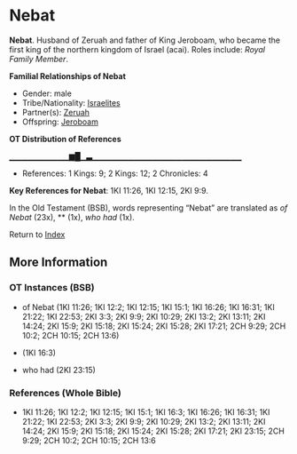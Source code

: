 # Nebat
**Nebat**. 
Husband of Zeruah and father of King Jeroboam, who became the first king of the northern kingdom of Israel (acai). 
Roles include: 
_Royal Family Member_. 




**Familial Relationships of Nebat**


* Gender: male
* Tribe/Nationality: [Israelites](../../../groups/md/acai/Israel.md)
* Partner(s): [Zeruah](Zeruah.md)
* Offspring: [Jeroboam](Jeroboam.md)


**OT Distribution of References**

▁▁▁▁▁▁▁▁▁▁▆█▁▃▁▁▁▁▁▁▁▁▁▁▁▁▁▁▁▁▁▁▁▁▁▁▁▁▁
* References: 1 Kings: 9; 2 Kings: 12; 2 Chronicles: 4



**Key References for Nebat**: 
1KI 11:26, 1KI 12:15, 2KI 9:9. 


In the Old Testament (BSB), words representing “Nebat” are translated as 
*of Nebat* (23x), ** (1x), *who had* (1x). 




Return to [Index](00-Index.md)

## More Information

### OT Instances (BSB)

* of Nebat (1KI 11:26; 1KI 12:2; 1KI 12:15; 1KI 15:1; 1KI 16:26; 1KI 16:31; 1KI 21:22; 1KI 22:53; 2KI 3:3; 2KI 9:9; 2KI 10:29; 2KI 13:2; 2KI 13:11; 2KI 14:24; 2KI 15:9; 2KI 15:18; 2KI 15:24; 2KI 15:28; 2KI 17:21; 2CH 9:29; 2CH 10:2; 2CH 10:15; 2CH 13:6)

*  (1KI 16:3)

* who had (2KI 23:15)



### References (Whole Bible)

* 1KI 11:26; 1KI 12:2; 1KI 12:15; 1KI 15:1; 1KI 16:3; 1KI 16:26; 1KI 16:31; 1KI 21:22; 1KI 22:53; 2KI 3:3; 2KI 9:9; 2KI 10:29; 2KI 13:2; 2KI 13:11; 2KI 14:24; 2KI 15:9; 2KI 15:18; 2KI 15:24; 2KI 15:28; 2KI 17:21; 2KI 23:15; 2CH 9:29; 2CH 10:2; 2CH 10:15; 2CH 13:6



